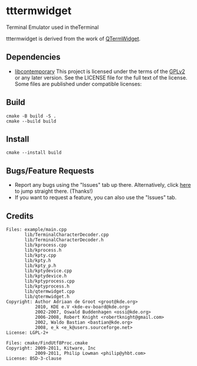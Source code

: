 # tttermwidget
Terminal Emulator used in theTerminal

tttermwidget is derived from the work of [QTermWidget](https://github.com/lxqt/qtermwidget).

## Dependencies
- [libcontemporary](https://github.com/theCheeseboard/libcontemporary)
This project is licensed under the terms of the [GPLv2](https://www.gnu.org/licenses/gpl-2.0.en.html) or any later version. See the LICENSE file for the full text of the license. Some files are published under compatible licenses:

## Build
```
cmake -B build -S .
cmake --build build
```

## Install
```
cmake --install build
```

## Bugs/Feature Requests
- Report any bugs using the "Issues" tab up there. Alternatively, click [here](https://github.com/theCheeseboard/tttermwidget/issues) to jump straight there. (Thanks!)
- If you want to request a feature, you can also use the "Issues" tab.

## Credits
```
Files: example/main.cpp
       lib/TerminalCharacterDecoder.cpp
       lib/TerminalCharacterDecoder.h
       lib/kprocess.cpp
       lib/kprocess.h
       lib/kpty.cpp
       lib/kpty.h
       lib/kpty_p.h
       lib/kptydevice.cpp
       lib/kptydevice.h
       lib/kptyprocess.cpp
       lib/kptyprocess.h
       lib/qtermwidget.cpp
       lib/qtermwidget.h
Copyright: Author Adriaan de Groot <groot@kde.org>
           2010, KDE e.V <kde-ev-board@kde.org>
           2002-2007, Oswald Buddenhagen <ossi@kde.org>
           2006-2008, Robert Knight <robertknight@gmail.com>
           2002, Waldo Bastian <bastian@kde.org>
           2008, e_k <e_k@users.sourceforge.net>
License: LGPL-2+

Files: cmake/FindUtf8Proc.cmake
Copyright: 2009-2011, Kitware, Inc
           2009-2011, Philip Lowman <philip@yhbt.com>
License: BSD-3-clause
```
